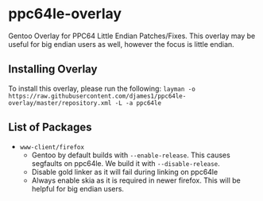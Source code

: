 # ppc64le-overlay
Gentoo Overlay for PPC64 Little Endian Patches/Fixes. This overlay may be useful for big endian users as well, however the focus is little endian.

## Installing Overlay
To install this overlay, please run the following:
`layman -o https://raw.githubusercontent.com/djames1/ppc64le-overlay/master/repository.xml -L -a ppc64le`

## List of Packages
* `www-client/firefox`
    * Gentoo by default builds with `--enable-release`. This causes segfaults on ppc64le. We build it with `--disable-release`.
    * Disable gold linker as it will fail during linking on ppc64le
    * Always enable skia as it is required in newer firefox. This will be helpful for big endian users.
